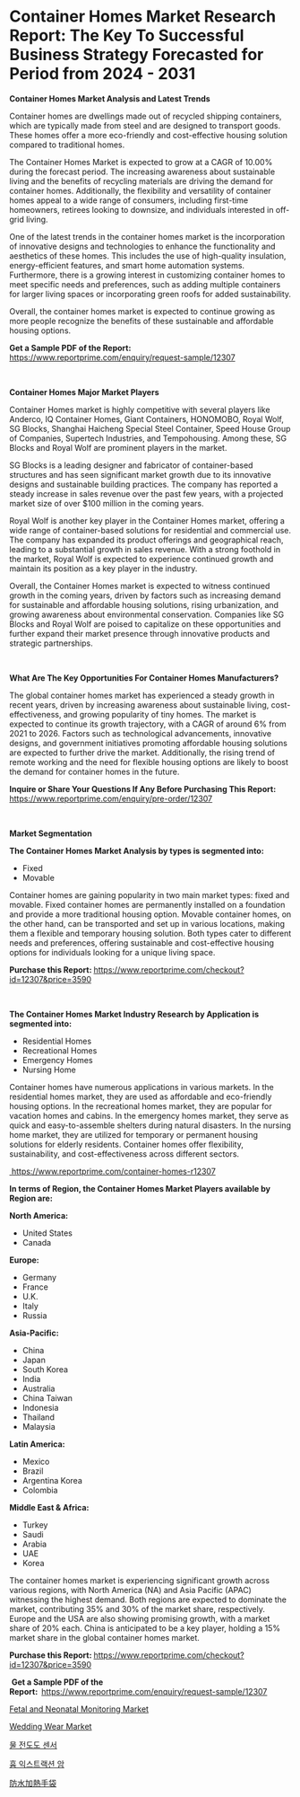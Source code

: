<p><h1>Container Homes Market Research Report: The Key To Successful Business Strategy Forecasted for Period from 2024 - 2031</h1></p><p><strong>Container Homes Market Analysis and Latest Trends</strong></p>
<p><p>Container homes are dwellings made out of recycled shipping containers, which are typically made from steel and are designed to transport goods. These homes offer a more eco-friendly and cost-effective housing solution compared to traditional homes.</p><p>The Container Homes Market is expected to grow at a CAGR of 10.00% during the forecast period. The increasing awareness about sustainable living and the benefits of recycling materials are driving the demand for container homes. Additionally, the flexibility and versatility of container homes appeal to a wide range of consumers, including first-time homeowners, retirees looking to downsize, and individuals interested in off-grid living.</p><p>One of the latest trends in the container homes market is the incorporation of innovative designs and technologies to enhance the functionality and aesthetics of these homes. This includes the use of high-quality insulation, energy-efficient features, and smart home automation systems. Furthermore, there is a growing interest in customizing container homes to meet specific needs and preferences, such as adding multiple containers for larger living spaces or incorporating green roofs for added sustainability.</p><p>Overall, the container homes market is expected to continue growing as more people recognize the benefits of these sustainable and affordable housing options.</p></p>
<p><strong>Get a Sample PDF of the Report:&nbsp;</strong> <a href="https://www.reportprime.com/enquiry/request-sample/12307">https://www.reportprime.com/enquiry/request-sample/12307</a></p>
<p>&nbsp;</p>
<p><strong>Container Homes Major Market Players</strong></p>
<p><p>Container Homes market is highly competitive with several players like Anderco, IQ Container Homes, Giant Containers, HONOMOBO, Royal Wolf, SG Blocks, Shanghai Haicheng Special Steel Container, Speed House Group of Companies, Supertech Industries, and Tempohousing. Among these, SG Blocks and Royal Wolf are prominent players in the market.</p><p>SG Blocks is a leading designer and fabricator of container-based structures and has seen significant market growth due to its innovative designs and sustainable building practices. The company has reported a steady increase in sales revenue over the past few years, with a projected market size of over $100 million in the coming years.</p><p>Royal Wolf is another key player in the Container Homes market, offering a wide range of container-based solutions for residential and commercial use. The company has expanded its product offerings and geographical reach, leading to a substantial growth in sales revenue. With a strong foothold in the market, Royal Wolf is expected to experience continued growth and maintain its position as a key player in the industry.</p><p>Overall, the Container Homes market is expected to witness continued growth in the coming years, driven by factors such as increasing demand for sustainable and affordable housing solutions, rising urbanization, and growing awareness about environmental conservation. Companies like SG Blocks and Royal Wolf are poised to capitalize on these opportunities and further expand their market presence through innovative products and strategic partnerships.</p></p>
<p>&nbsp;</p>
<p><strong>What Are The Key Opportunities For Container Homes Manufacturers?</strong></p>
<p><p>The global container homes market has experienced a steady growth in recent years, driven by increasing awareness about sustainable living, cost-effectiveness, and growing popularity of tiny homes. The market is expected to continue its growth trajectory, with a CAGR of around 6% from 2021 to 2026. Factors such as technological advancements, innovative designs, and government initiatives promoting affordable housing solutions are expected to further drive the market. Additionally, the rising trend of remote working and the need for flexible housing options are likely to boost the demand for container homes in the future.</p></p>
<p><strong>Inquire or Share Your Questions If Any Before Purchasing This Report:</strong> <a href="https://www.reportprime.com/enquiry/pre-order/12307">https://www.reportprime.com/enquiry/pre-order/12307</a></p>
<p>&nbsp;</p>
<p><strong>Market Segmentation</strong></p>
<p><strong>The Container Homes Market Analysis by types is segmented into:</strong></p>
<p><ul><li>Fixed</li><li>Movable</li></ul></p>
<p><p>Container homes are gaining popularity in two main market types: fixed and movable. Fixed container homes are permanently installed on a foundation and provide a more traditional housing option. Movable container homes, on the other hand, can be transported and set up in various locations, making them a flexible and temporary housing solution. Both types cater to different needs and preferences, offering sustainable and cost-effective housing options for individuals looking for a unique living space.</p></p>
<p><strong>Purchase this Report:&nbsp;</strong><a href="https://www.reportprime.com/checkout?id=12307&price=3590">https://www.reportprime.com/checkout?id=12307&price=3590</a></p>
<p>&nbsp;</p>
<p><strong>The Container Homes Market Industry Research by Application is segmented into:</strong></p>
<p><ul><li>Residential Homes</li><li>Recreational Homes</li><li>Emergency Homes</li><li>Nursing Home</li></ul></p>
<p><p>Container homes have numerous applications in various markets. In the residential homes market, they are used as affordable and eco-friendly housing options. In the recreational homes market, they are popular for vacation homes and cabins. In the emergency homes market, they serve as quick and easy-to-assemble shelters during natural disasters. In the nursing home market, they are utilized for temporary or permanent housing solutions for elderly residents. Container homes offer flexibility, sustainability, and cost-effectiveness across different sectors.</p></p>
<p><a href="https://www.reportprime.com/container-homes-r12307">&nbsp;https://www.reportprime.com/container-homes-r12307</a></p>
<p><strong>In terms of Region, the Container Homes Market Players available by Region are:</strong></p>
<p>
    <p> <strong> North America: </strong>
        <ul>
            <li>United States</li>
            <li>Canada</li>
        </ul>
        </p> 
    <p> <strong> Europe: </strong>
        <ul>
            <li>Germany</li>
            <li>France</li>
            <li>U.K.</li>
            <li>Italy</li>
            <li>Russia</li>
        </ul>
        </p> 
    <p> <strong> Asia-Pacific: </strong>
        <ul>
            <li>China</li>
            <li>Japan</li>
            <li>South Korea</li>
            <li>India</li>
            <li>Australia</li>
            <li>China Taiwan</li>
            <li>Indonesia</li>
            <li>Thailand</li>
            <li>Malaysia</li>
        </ul>
        </p> 
    <p> <strong> Latin America: </strong>
        <ul>
            <li>Mexico</li>
            <li>Brazil</li>
            <li>Argentina Korea</li>
            <li>Colombia</li>
        </ul>
        </p> 
    <p> <strong> Middle East & Africa: </strong>
        <ul>
            <li>Turkey</li>
            <li>Saudi</li>
            <li>Arabia</li>
            <li>UAE</li>
            <li>Korea</li>
        </ul>
    </p>
    </p>
<p><p>The container homes market is experiencing significant growth across various regions, with North America (NA) and Asia Pacific (APAC) witnessing the highest demand. Both regions are expected to dominate the market, contributing 35% and 30% of the market share, respectively. Europe and the USA are also showing promising growth, with a market share of 20% each. China is anticipated to be a key player, holding a 15% market share in the global container homes market.</p></p>
<p><strong>Purchase this Report: </strong><a href="https://www.reportprime.com/checkout?id=12307&price=3590">https://www.reportprime.com/checkout?id=12307&price=3590</a></p>
<p>&nbsp;<strong>Get a Sample PDF of the Report:&nbsp;&nbsp;</strong><a href="https://www.reportprime.com/enquiry/request-sample/12307">https://www.reportprime.com/enquiry/request-sample/12307</a></p>
<p><strong></strong></p>
<p><p><a href="https://www.linkedin.com/pulse/fetal-neonatal-monitoring-market-size-cagr-trends-2024-2030-iumre">Fetal and Neonatal Monitoring Market</a></p><p><a href="https://github.com/Whitneyboyettebo9kiw7yr13/Market-Research-Report-List-2/blob/main/wedding-wear-market.md">Wedding Wear Market</a></p><p><a href="https://medium.com/@jackieshlerin9805/%EC%88%98%EC%A7%88%EC%A0%84%EB%8F%84%EB%8F%84-%EC%84%BC%EC%84%9C-%EC%8B%9C%EC%9E%A5-%EB%B6%84%EC%84%9D-%EA%B7%B8%EC%9D%98-cagr-%EC%8B%9C%EC%9E%A5-%EC%84%B8%EB%B6%84%ED%99%94-%EB%B0%8F-%EA%B8%80%EB%A1%9C%EB%B2%8C-%EC%82%B0%EC%97%85-%EA%B0%9C%EC%9A%94-bda2929375b1">물 전도도 센서</a></p><p><a href="https://medium.com/@bryanturray6576/%ED%9D%A1%EC%97%B0-%EC%B6%94%EC%B6%9C-%ED%8C%94-%EC%8B%9C%EC%9E%A5-%EB%8F%99%ED%96%A5-%EB%B0%8F-%EC%8B%9C%EC%9E%A5-%EB%B6%84%EC%84%9D%EC%9D%80-2024-2031%EB%85%84%EA%B9%8C%EC%A7%80-%EC%98%88%EC%B8%A1%EB%90%A9%EB%8B%88%EB%8B%A4-4ffa6532fc35">흄 익스트랙션 암</a></p><p><a href="https://github.com/ReyesKohler20231/Market-Research-Report-List-1/blob/main/424247370393.md">防水加熱手袋</a></p></p>